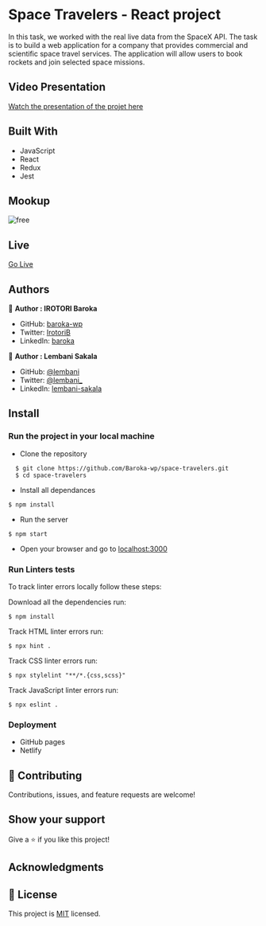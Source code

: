 # Space Travelers - React project
In this task, we worked with the real live data from the SpaceX API. The task is to build a web application for a company that provides commercial and scientific space travel services. The application will allow users to book rockets and join selected space missions.

## Video Presentation

[Watch the presentation of the projet here](#)

## Built With

- JavaScript
- React
- Redux
- Jest

## Mookup
![free](#)

## Live

[Go Live](#)

## Authors

👤 **Author : IROTORI Baroka**

- GitHub: [baroka-wp](https://github.com/Baroka-wp)
- Twitter: [IrotoriB](https://twitter.com/IrotoriB)
- LinkedIn: [baroka](www.linkedin.com/in/baroka)

👥 **Author : Lembani Sakala**

- GitHub: [@lembani](https://github.com/lembani)
- Twitter: [@lembani_](https://twitter.com/lembani_)
- LinkedIn: [lembani-sakala](https://linkedin.com/in/lembani-sakala)

## Install
### Run the project in your local machine

- Clone the repository
```
  $ git clone https://github.com/Baroka-wp/space-travelers.git
  $ cd space-travelers
```

- Install all dependances
```
$ npm install
```

- Run the server
```
$ npm start
```
- Open your browser and go to [localhost:3000](http://localhost:3000/)


### Run Linters tests
To track linter errors locally follow these steps:  

Download all the dependencies run:
```
$ npm install
```
Track HTML linter errors run:
```
$ npx hint .
```
Track CSS linter errors run:
```
$ npx stylelint "**/*.{css,scss}"
```
Track JavaScript linter errors run:
```
$ npx eslint .
```

### Deployment
- GitHub pages
- Netlify

## 🤝 Contributing

Contributions, issues, and feature requests are welcome!

## Show your support

Give a ⭐️ if you like this project!

## Acknowledgments

## 📝 License

This project is [MIT](./MIT.md) licensed.
